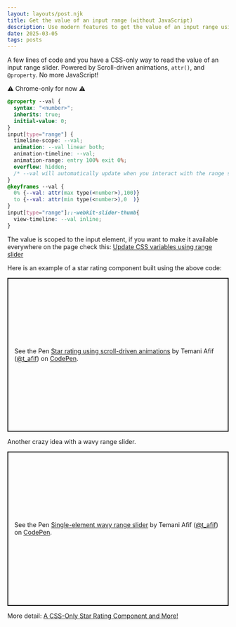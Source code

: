 ```yaml
---
layout: layouts/post.njk
title: Get the value of an input range (without JavaScript)
description: Use modern features to get the value of an input range using only CSS
date: 2025-03-05
tags: posts
---
```


A few lines of code and you have a CSS-only way to read the value of an input range slider. Powered by Scroll-driven animations, `attr()`, and `@property`. No more JavaScript!

⚠️ Chrome-only for now ⚠️

```css
@property --val {
  syntax: "<number>";
  inherits: true;
  initial-value: 0; 
}
input[type="range"] {
  timeline-scope: --val;
  animation: --val linear both;
  animation-timeline: --val;
  animation-range: entry 100% exit 0%;
  overflow: hidden;
  /* --val will automatically update when you interact with the range slider */
}
@keyframes --val {
  0% {--val: attr(max type(<number>),100)}
  to {--val: attr(min type(<number>),0  )}
}
input[type="range"]::-webkit-slider-thumb{
  view-timeline: --val inline;
}
```

The value is scoped to the input element, if you want to make it available everywhere on the page check this: [Update CSS variables using range slider](https://css-tip.com/css-variables-range-slider/)

Here is an example of a star rating component built using the above code:

<p class="codepen" data-height="350" data-default-tab="result" data-slug-hash="dPyWvqg" data-pen-title="Star rating using scroll-driven animations" data-preview="true" data-user="t_afif" style="height: 350px; box-sizing: border-box; display: flex; align-items: center; justify-content: center; border: 2px solid; margin: 1em 0; padding: 1em;">
  <span>See the Pen <a href="https://codepen.io/t_afif/pen/dPyWvqg">
  Star rating using scroll-driven animations</a> by Temani Afif (<a href="https://codepen.io/t_afif">@t_afif</a>)
  on <a href="https://codepen.io">CodePen</a>.</span>
</p>

Another crazy idea with a wavy range slider.

<p class="codepen" data-height="351" data-default-tab="result" data-slug-hash="xbxVxVQ" data-pen-title="Single-element wavy range slider" data-preview="true" data-user="t_afif" style="height: 351px; box-sizing: border-box; display: flex; align-items: center; justify-content: center; border: 2px solid; margin: 1em 0; padding: 1em;">
  <span>See the Pen <a href="https://codepen.io/t_afif/pen/xbxVxVQ">
  Single-element wavy range slider</a> by Temani Afif (<a href="https://codepen.io/t_afif">@t_afif</a>)
  on <a href="https://codepen.io">CodePen</a>.</span>
</p>
<script async src="https://public.codepenassets.com/embed/index.js"></script>

More detail: [A CSS-Only Star Rating Component and More!](https://css-tricks.com/a-css-only-star-rating-component-and-more-part-2/)
